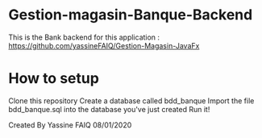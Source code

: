 # Gestion-magasin-Banque-Backend

This is the Bank backend for this application : https://github.com/yassineFAIQ/Gestion-Magasin-JavaFx

# How to setup

Clone this repository
Create a database called bdd_banque
Import the file bdd_banque.sql into the database you've just created
Run it!

Created By Yassine FAIQ
08/01/2020
